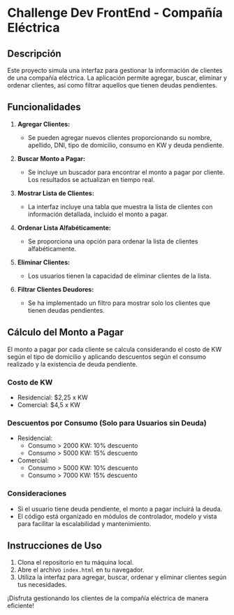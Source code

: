 # Challenge Dev FrontEnd - Compañía Eléctrica

## Descripción

Este proyecto simula una interfaz para gestionar la información de clientes de una compañía eléctrica. La aplicación permite agregar, buscar, eliminar y ordenar clientes, así como filtrar aquellos que tienen deudas pendientes.

## Funcionalidades

1. **Agregar Clientes:**
   - Se pueden agregar nuevos clientes proporcionando su nombre, apellido, DNI, tipo de domicilio, consumo en KW y deuda pendiente.

2. **Buscar Monto a Pagar:**
   - Se incluye un buscador para encontrar el monto a pagar por cliente. Los resultados se actualizan en tiempo real.

3. **Mostrar Lista de Clientes:**
   - La interfaz incluye una tabla que muestra la lista de clientes con información detallada, incluido el monto a pagar.

4. **Ordenar Lista Alfabéticamente:**
   - Se proporciona una opción para ordenar la lista de clientes alfabéticamente.

5. **Eliminar Clientes:**
   - Los usuarios tienen la capacidad de eliminar clientes de la lista.

6. **Filtrar Clientes Deudores:**
   - Se ha implementado un filtro para mostrar solo los clientes que tienen deudas pendientes.

## Cálculo del Monto a Pagar

El monto a pagar por cada cliente se calcula considerando el costo de KW según el tipo de domicilio y aplicando descuentos según el consumo realizado y la existencia de deuda pendiente.

### Costo de KW
- Residencial: $2,25 x KW
- Comercial: $4,5 x KW

### Descuentos por Consumo (Solo para Usuarios sin Deuda)
- Residencial:
  - Consumo > 2000 KW: 10% descuento
  - Consumo > 5000 KW: 15% descuento
- Comercial:
  - Consumo > 5000 KW: 10% descuento
  - Consumo > 7000 KW: 15% descuento

### Consideraciones

- Si el usuario tiene deuda pendiente, el monto a pagar incluirá la deuda.
- El código está organizado en módulos de controlador, modelo y vista para facilitar la escalabilidad y mantenimiento.

## Instrucciones de Uso

1. Clona el repositorio en tu máquina local.
2. Abre el archivo `index.html` en tu navegador.
3. Utiliza la interfaz para agregar, buscar, ordenar y eliminar clientes según tus necesidades.

¡Disfruta gestionando los clientes de la compañía eléctrica de manera eficiente!
